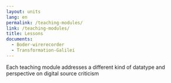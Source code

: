 ```yaml
---
layout: units
lang: en
permalink: /teaching-modules/
link: /teaching-modules/
title: Lessons
documents:
  - Boder-wirerecorder
  - Transformation-Galilei
---
```


Each teaching module addresses a different kind of datatype and perspective on digital source criticism

<!-- more -->
